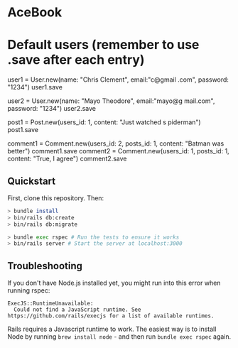 # AceBook

# Default users (remember to use .save after each entry)
user1 = User.new(name: "Chris Clement", email:"c@gmail
.com", password: "1234")
user1.save

user2 = User.new(name: "Mayo Theodore", email:"mayo@g
mail.com", password: "1234")
user2.save

post1 = Post.new(users_id: 1, content: "Just watched s
piderman")
post1.save

comment1 = Comment.new(users_id: 2, posts_id: 1, content: "Batman was better")
comment1.save
comment2 = Comment.new(users_id: 1, posts_id: 1, content: "True, I agree")
comment2.save


## Quickstart

First, clone this repository. Then:

```bash
> bundle install
> bin/rails db:create
> bin/rails db:migrate

> bundle exec rspec # Run the tests to ensure it works
> bin/rails server # Start the server at localhost:3000
```

## Troubleshooting

If you don't have Node.js installed yet, you might run into this error when running rspec:

```
ExecJS::RuntimeUnavailable:
  Could not find a JavaScript runtime. See https://github.com/rails/execjs for a list of available runtimes.
 ```

Rails requires a Javascript runtime to work. The easiest way is to install Node by running `brew install node` - and then run `bundle exec rspec` again.
